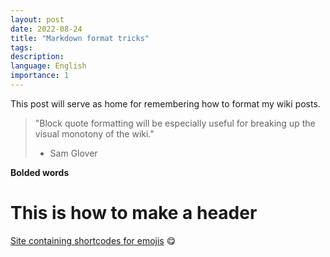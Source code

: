 ```yaml
---
layout: post
date: 2022-08-24
title: "Markdown format tricks"
tags: 
description: 
language: English
importance: 1
---
```

This post will serve as home for remembering how to format my wiki posts.

> "Block quote formatting will be especially useful for breaking up the visual monotony of the wiki." 
> - Sam Glover

**Bolded words**

# This is how to make a header 

[Site containing shortcodes for emojis](https://gist.github.com/rxaviers/7360908) :yum:

[](/image/arginine.png)
